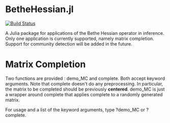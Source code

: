 BetheHessian.jl
===============

[![Build Status](https://travis-ci.org/alaa-saade/BetheHessian.jl.svg?branch=master)](https://travis-ci.org/alaa-saade/BetheHessian.jl)

A Julia package for applications of the Bethe Hessian operator in inference. 
Only one application is currently supported, namely matrix completion. Support for community detection will be added in the future. 

# Matrix Completion

Two functions are provided : demo_MC and complete. Both accept keyword arguments. Note that complete doesn't do any preprocessing. In particular, the matrix to be completed should be previously **centered**. demo_MC is just a wrapper around complete that applies complete to a randomly generated matrix.  

For usage and a list of the keyword arguments, type ?demo_MC or ?complete. 